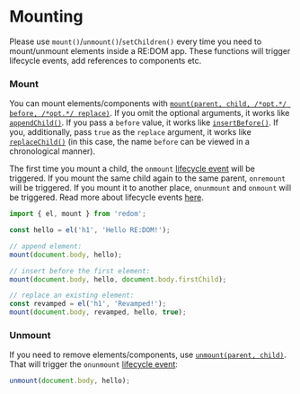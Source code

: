 # Mounting
Please use `mount()`/`unmount()`/`setChildren()` every time you need to mount/unmount elements inside a RE:DOM app. These functions will trigger lifecycle events, add references to components etc.

### Mount
You can mount elements/components with [`mount(parent, child, /*opt.*/ before, /*opt.*/ replace)`](https://github.com/redom/redom/blob/master/esm/mount.js). If you omit the optional arguments, it works like [`appendChild()`](https://developer.mozilla.org/en-US/docs/Web/API/Node/appendChild). If you pass a `before` value, it works like [`insertBefore()`](https://developer.mozilla.org/en-US/docs/Web/API/Node/insertBefore). If you, additionally, pass `true` as the `replace` argument, it works like [`replaceChild()`](https://developer.mozilla.org/en-US/docs/Web/API/Node/replaceChild) (in this case, the name `before` can be viewed in a chronological manner).

The first time you mount a child, the `onmount` [lifecycle event](#component-lifecycle) will be triggered. If you mount the same child again to the same parent, `onremount` will be triggered. If you mount it to another place, `onunmount` and `onmount` will be triggered. Read more about lifecycle events [here](#component-lifecycle).

```js
import { el, mount } from 'redom';

const hello = el('h1', 'Hello RE:DOM!');

// append element:
mount(document.body, hello);

// insert before the first element:
mount(document.body, hello, document.body.firstChild);

// replace an existing element:
const revamped = el('h1', 'Revamped!');
mount(document.body, revamped, hello, true);
```

### Unmount
If you need to remove elements/components, use [`unmount(parent, child)`](https://github.com/redom/redom/blob/master/esm/unmount.js). That will trigger the `onunmount` [lifecycle event](#component-lifecycle):

```js
unmount(document.body, hello);
```
